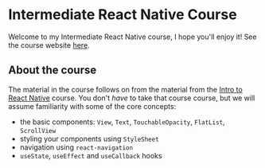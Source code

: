# Intermediate React Native Course

Welcome to my Intermediate React Native course, I hope you'll enjoy it! See the course website [here](https://kadikraman.github.io/react-native-beyond-basics/).

## About the course

The material in the course follows on from the material from the [Intro to React Native](https://kadikraman.github.io/react-native-v2/)
course. You don't _have_ to take that course course, but we will assume familiarity with some of the core concepts:

- the basic components: `View`, `Text`, `TouchableOpacity`, `FlatList`, `ScrollView`
- styling your components using `StyleSheet`
- navigation using `react-navigation`
- `useState`, `useEffect` and `useCallback` hooks

